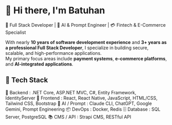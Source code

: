 # 👋 Hi there, I'm Batuhan

🎯 Full Stack Developer | 🧠 AI & Prompt Engineer | 💳 Fintech & E-Commerce Specialist


With nearly **10 years of software development experience** and **3+ years as a professional Full Stack Developer**, I specialize in building secure, scalable, and high-performance applications.  
My primary focus areas include **payment systems**, **e-commerce platforms**, and **AI-integrated applications**.

## 🚀 Tech Stack

🧩 Backend      : .NET Core, ASP.NET MVC, C#, Entity Framework, IdentityServer
🎨 Frontend     : React, React Native, JavaScript, HTML/CSS, Tailwind CSS, Bootstrap
🧠 AI / Prompt  : Claude CLI, ChatGPT, Google Gemini, Prompt Engineering
📦 DevOps       : Docker, Redis
🗄️ Database     : SQL Server, PostgreSQL
📚 CMS / API    : Strapi CMS, RESTful API
